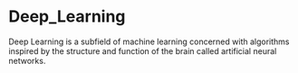 # Deep_Learning
Deep Learning is a subfield of machine learning concerned with algorithms inspired by the structure and function of the brain called artificial neural networks.
